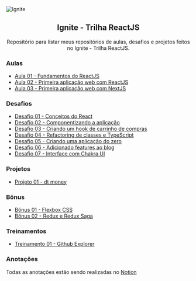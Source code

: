 <img alt="Ignite" src="https://i.imgur.com/eCVyxxy.png">
<h2 align="center">
  Ignite - Trilha ReactJS
</h2>
<p align="center">
Repositório para listar meus repositórios de aulas, desafios e projetos feitos no Ignite - Trilha ReactJS.
</p>

### Aulas

- [Aula 01 - Fundamentos do ReactJS](https://github.com/matheuslanduci/aula01-trilha-react)
- [Aula 02 - Primeira aplicação web com ReactJS](https://github.com/matheuslanduci/aula02-trilha-react)
- [Aula 03 - Primeira aplicação web com NextJS](https://github.com/matheuslanduci/aula03-trilha-react)

### Desafios

- [Desafio 01 - Conceitos do React](https://github.com/matheuslanduci/desafio01-trilha-react)
- [Desafio 02 - Componentizando a aplicação](https://github.com/matheuslanduci/desafio02-trilha-react)
- [Desafio 03 - Criando um hook de carrinho de compras](https://github.com/matheuslanduci/desafio03-trilha-react)
- [Desafio 04 - Refactoring de classes e TypeScript](https://github.com/matheuslanduci/desafio04-trilha-react)
- [Desafio 05 - Criando uma aplicação do zero](https://github.com/matheuslanduci/desafio05-trilha-react)
- [Desafio 06 - Adicionado features ao blog](https://github.com/matheuslanduci/desafio06-trilha-react)
- [Desafio 07 - Interface com Chakra UI](https://github.com/matheuslanduci/desafio07-trilha-react)

### Projetos

- [Projeto 01 - dt money](https://github.com/matheuslanduci/dt-money)

### Bônus 

- [Bônus 01 - Flexbox CSS](https://github.com/matheuslanduci/bonus01-trilha-react)
- [Bônus 02 - Redux e Redux Saga](https://github.com/matheuslanduci/bonus02-trilha-react)

### Treinamentos

- [Treinamento 01 - Github Explorer](https://github.com/matheuslanduci/github-explorer)

### Anotações
Todas as anotações estão sendo realizadas no [Notion](https://www.notion.so/Ignite-7e09c1f1455a4191bc52b908232859bd)

